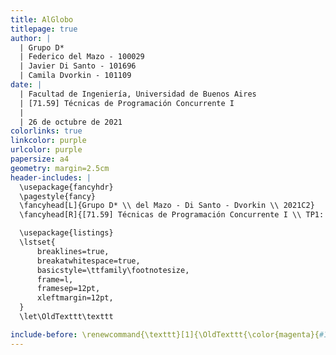 ```yaml
---
title: AlGlobo
titlepage: true
author: |
  | Grupo D*
  | Federico del Mazo - 100029
  | Javier Di Santo - 101696
  | Camila Dvorkin - 101109
date: |
  | Facultad de Ingeniería, Universidad de Buenos Aires
  | [71.59] Técnicas de Programación Concurrente I
  |
  | 26 de octubre de 2021
colorlinks: true
linkcolor: purple
urlcolor: purple
papersize: a4
geometry: margin=2.5cm
header-includes: |
  \usepackage{fancyhdr}
  \pagestyle{fancy}
  \fancyhead[L]{Grupo D* \\ del Mazo - Di Santo - Dvorkin \\ 2021C2}
  \fancyhead[R]{[71.59] Técnicas de Programación Concurrente I \\ TP1: AlGlobo}

  \usepackage{listings}
  \lstset{
      breaklines=true,
      breakatwhitespace=true,
      basicstyle=\ttfamily\footnotesize,
      frame=l,
      framesep=12pt,
      xleftmargin=12pt,
  }
  \let\OldTexttt\texttt

include-before: \renewcommand{\texttt}[1]{\OldTexttt{\color{magenta}{#1}}}
---
```

